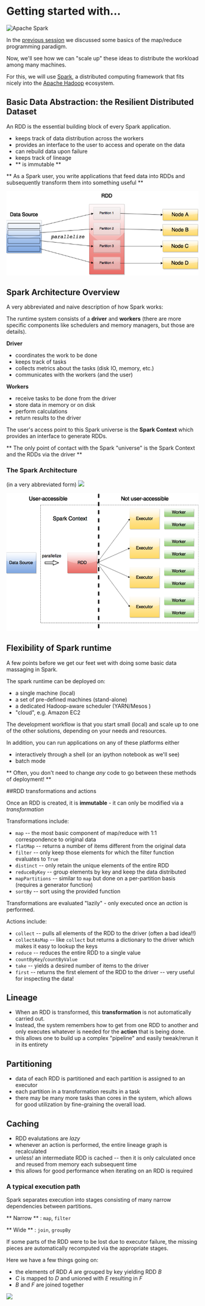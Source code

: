 # Getting started with...

![Apache Spark](http://spark.apache.org/images/spark-logo.png)

In the [previous session](../intro/Spark_workshop_Introduction.ipynb) we discussed some basics of the map/reduce programming paradigm. 

Now, we'll see how we can "scale up" these ideas to distribute the workload among many machines.

For this, we will use [Spark](http://spark.apache.org), a distributed computing framework that fits nicely into 
the [Apache Hadoop](http://hadoop.apache.org) ecosystem.



## Basic Data Abstraction: the Resilient Distributed Dataset

An RDD is the essential building block of every Spark application. 

* keeps track of data distribution across the workers  
* provides an interface to the user to access and operate on the data
* can rebuild data upon failure
* keeps track of lineage 
* ** is immutable **

** As a Spark user, you write applications that feed data into RDDs and subsequently transform them into something useful **



![Basic RDD diagram](https://raw.githubusercontent.com/rokroskar/spark_workshop/master/figs/basic_rdd.png)

## Spark Architecture Overview

A very abbreviated and naive description of how Spark works: 

The runtime system consists of a **driver** and **workers** (there are more specific components like schedulers and memory managers, but those are details). 

**Driver**

* coordinates the work to be done  
* keeps track of tasks
* collects metrics about the tasks (disk IO, memory, etc.) 
* communicates with the workers (and the user) 

**Workers**  

* receive tasks to be done from the driver
* store data in memory or on disk
* perform calculations
* return results to the driver

The user's access point to this Spark universe is the **Spark Context** which provides an interface to generate RDDs. 

** The only point of contact with the Spark "universe" is the Spark Context and the RDDs via the driver **



### The Spark Architecture

(in a very abbreviated form) 
<img src="http://qph.is.quoracdn.net/main-qimg-89845fb3187dbbc7a49a9d1c8840ddaa?convert_to_webp=true">

![Spark Universe](../figs/spark_universe.png)



## Flexibility of Spark runtime

A few points before we get our feet wet with doing some basic data massaging in Spark. 

The spark runtime can be deployed on: 
* a single machine (local)
* a set of pre-defined machines (stand-alone)
* a dedicated Hadoop-aware scheduler (YARN/Mesos )
* "cloud", e.g. Amazon EC2 

The development workflow is that you start small (local) and scale up to one of the other solutions, depending on your needs and resources. 

In addition, you can run applications on any of these platforms either

* interactively through a shell (or an ipython notebook as we'll see)
* batch mode 

** Often, you don't need to change *any* code to go between these methods of deployment! **



##RDD transformations and actions

Once an RDD is created, it is **immutable** - it can only be modified via a *transformation*

Transformations include: 
* `map` -- the most basic component of map/reduce with 1:1 correspondence to original data
* `flatMap` -- returns a number of items different from the original data
* `filter` -- only keep those elements for which the filter function evaluates to `True`
* `distinct` -- only retain the unique elements of the entire RDD
* `reduceByKey` -- group elements by key and keep the data distributed 
* `mapPartitions` -- similar to `map` but done on a per-partition basis (requires a generator function)
* `sortBy` -- sort using the provided function

Transformations are evaluated "lazily" - only executed once an *action* is performed. 


Actions include: 
* `collect` -- pulls all elements of the RDD to the driver (often a bad idea!!)
* `collectAsMap` -- like `collect` but returns a dictionary to the driver which makes it easy to lookup the keys 
* `reduce` -- reduces the entire RDD to a single value
* `countByKey`/`countByValue`
* `take` -- yields a desired number of items to the driver
* `first` -- returns the first element of the RDD to the driver -- very useful for inspecting the data!



## Lineage

* When an RDD is transformed, this **transformation** is not automatically carried out. 
* Instead, the system remembers how to get from one RDD to another and only executes whatever is needed for the **action** that is being done. 
* this allows one to build up a complex "pipeline" and easily tweak/rerun it in its entirety 



## Partitioning

* data of each RDD is partitioned and each partition is assigned to an executor
* each partition in a transformation results in a task
* there may be many more tasks than cores in the system, which allows for good utilization by fine-graining the overall load.



## Caching 

* RDD evalutations are *lazy* 
* whenever an action is performed, the entire lineage graph is recalculated
* unless! an intermediate RDD is cached -- then it is only calculated once and reused from memory each subsequent time
* this allows for good performance when iterating on an RDD is required 



### A typical execution path

Spark separates execution into stages consisting of many narrow dependencies between partitions. 

** Narrow ** : `map`, `filter`

** Wide ** : `join`, `groupBy`

If some parts of the RDD were to be lost due to executor failure, the missing pieces are automatically recomputed via the appropriate stages. 

Here we have a few things going on: 

* the elements of RDD $A$ are grouped by key yielding RDD $B$
* $C$ is mapped to $D$ and unioned with $E$ resulting in $F$
* $B$ and $F$ are joined together

<img src="http://qph.is.quoracdn.net/main-qimg-d2eaaaad37ec65f2b21f6a6cc9f35ae8?convert_to_webp=true">


    
